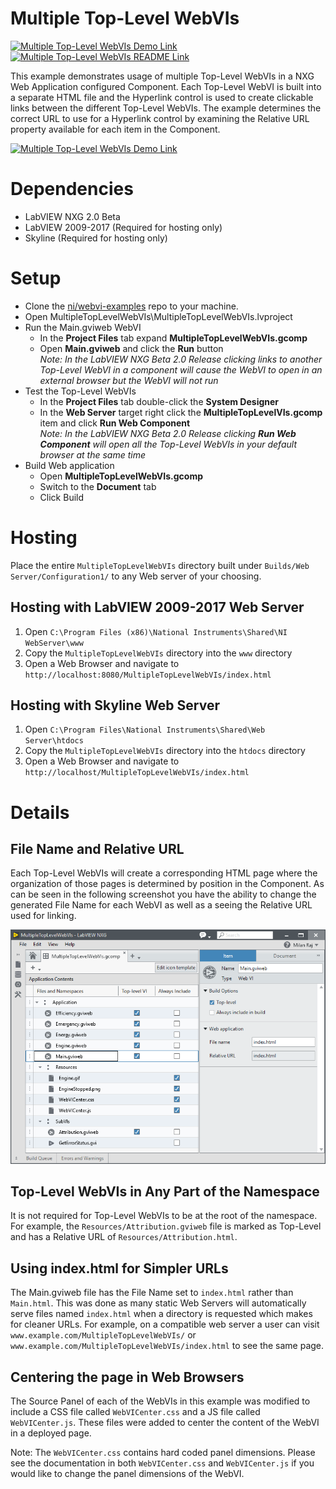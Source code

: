 <!-- The following should be equivalent to the section in webvi-examples/Readme.md -->
# Multiple Top-Level WebVIs
[![Multiple Top-Level WebVIs Demo Link](https://img.shields.io/badge/Details-Demo_Link-green.svg)](https://ni.github.io/webvi-examples/MultipleTopLevelWebVIs/Builds/Web%20Server/Configuration1/MultipleTopLevelWebVIs/)
[![Multiple Top-Level WebVIs README Link](https://img.shields.io/badge/Details-README_Link-orange.svg)](https://github.com/ni/webvi-examples/tree/master/MultipleTopLevelWebVIs)

This example demonstrates usage of multiple Top-Level WebVIs in a NXG Web Application configured Component.
Each Top-Level WebVI is built into a separate HTML file and the Hyperlink control is used to create clickable links between the different Top-Level WebVIs.
The example determines the correct URL to use for a Hyperlink control by examining the Relative URL property available for each item in the Component.

[![Multiple Top-Level WebVIs Demo Link](https://ni.github.io/webvi-examples/MultipleTopLevelWebVIs/MultipleTopLevelWebVIs.gif)](https://ni.github.io/webvi-examples/MultipleTopLevelWebVIs/Builds/Web%20Server/Configuration1/MultipleTopLevelWebVIs/)

# Dependencies
- LabVIEW NXG 2.0 Beta
- LabVIEW 2009-2017 (Required for hosting only)
- Skyline (Required for hosting only)

# Setup
- Clone the [ni/webvi-examples](https://github.com/ni/webvi-examples) repo to your machine.
- Open MultipleTopLevelWebVIs\MultipleTopLevelWebVIs.lvproject
- Run the Main.gviweb WebVI
  - In the **Project Files** tab expand **MultipleTopLevelWebVIs.gcomp**
  - Open **Main.gviweb** and click the **Run** button
    <br> _Note: In the LabVIEW NXG Beta 2.0 Release clicking links to another Top-Level WebVI in a component will cause the WebVI to open in an external browser but the WebVI will not run_ <!-- TODO DE12694: Pressing run and clicking link to other top-level panel opens a link to broken web vi stuck in synchronization mode -->
- Test the Top-Level WebVIs
  - In the **Project Files** tab double-click the **System Designer**
  - In the **Web Server** target right click the **MultipleTopLevelVIs.gcomp** item and click **Run Web Component**
    <br> _Note: In the LabVIEW NXG Beta 2.0 Release clicking **Run Web Component** will open all the Top-Level WebVIs in your default browser at the same time_
    <!-- TODO DE12779: Performing Run Web Component opens all Top-Level Vis at the same time -->
- Build Web application
  - Open **MultipleTopLevelWebVIs.gcomp**
  - Switch to the **Document** tab
  - Click Build

# Hosting
Place the entire `MultipleTopLevelWebVIs` directory built under `Builds/Web Server/Configuration1/` to any Web server of your choosing.
## Hosting with LabVIEW 2009-2017 Web Server
1. Open `C:\Program Files (x86)\National Instruments\Shared\NI WebServer\www`
2. Copy the `MultipleTopLevelWebVIs` directory into the `www` directory
3. Open a Web Browser and navigate to `http://localhost:8080/MultipleTopLevelWebVIs/index.html`

## Hosting with Skyline Web Server
1. Open `C:\Program Files\National Instruments\Shared\Web Server\htdocs`
2. Copy the `MultipleTopLevelWebVIs` directory into the `htdocs` directory
3. Open a Web Browser and navigate to `http://localhost/MultipleTopLevelWebVIs/index.html`

# Details

## File Name and Relative URL
Each Top-Level WebVIs will create a corresponding HTML page where the organization of those pages is determined by position in the Component.
As can be seen in the following screenshot you have the ability to change the generated File Name for each WebVI as well as a seeing the Relative URL used for linking.

![Main.gviweb Right Rail View in Component showing File Name and Relative URL properties](ComponentRightRail.png)

## Top-Level WebVIs in Any Part of the Namespace
It is not required for Top-Level WebVIs to be at the root of the namespace.
For example, the `Resources/Attribution.gviweb` file is marked as Top-Level and has a Relative URL of `Resources/Attribution.html`.

## Using index.html for Simpler URLs
The Main.gviweb file has the File Name set to `index.html` rather than `Main.html`.
This was done as many static Web Servers will automatically serve files named `index.html` when a directory is requested which makes for cleaner URLs.
For example, on a compatible web server a user can visit `www.example.com/MultipleTopLevelWebVIs/` or `www.example.com/MultipleTopLevelWebVIs/index.html` to see the same page.

## Centering the page in Web Browsers
The Source Panel of each of the WebVIs in this example was modified to include a CSS file called `WebVICenter.css` and a JS file called `WebVICenter.js`.
These files were added to center the content of the WebVI in a deployed page.

Note: The `WebVICenter.css` contains hard coded panel dimensions.
Please see the documentation in both `WebVICenter.css` and `WebVICenter.js` if you would like to change the panel dimensions of the WebVI.
